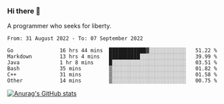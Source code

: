### Hi there 👋

<!--
**shejialuo/shejialuo** is a ✨ _special_ ✨ repository because its `README.md` (this file) appears on your GitHub profile.

Here are some ideas to get you started:

- 🔭 I’m currently working on ...
- 🌱 I’m currently learning ...
- 👯 I’m looking to collaborate on ...
- 🤔 I’m looking for help with ...
- 💬 Ask me about ...
- 📫 How to reach me: ...
- 😄 Pronouns: ...
- ⚡ Fun fact: ...
-->

A programmer who seeks for liberty.

<!--START_SECTION:waka-->

```text
From: 31 August 2022 - To: 07 September 2022

Go               16 hrs 44 mins  ████████████▓░░░░░░░░░░░░   51.22 %
Markdown         13 hrs 4 mins   ██████████░░░░░░░░░░░░░░░   39.99 %
Java             1 hr 8 mins     █░░░░░░░░░░░░░░░░░░░░░░░░   03.51 %
Bash             35 mins         ▒░░░░░░░░░░░░░░░░░░░░░░░░   01.82 %
C++              31 mins         ▒░░░░░░░░░░░░░░░░░░░░░░░░   01.58 %
Other            14 mins         ▒░░░░░░░░░░░░░░░░░░░░░░░░   00.75 %
```

<!--END_SECTION:waka-->

[![Anurag's GitHub stats](https://github-readme-stats.vercel.app/api?username=shejialuo&show_icons=true&theme=dracula)](https://github.com/anuraghazra/github-readme-stats)

